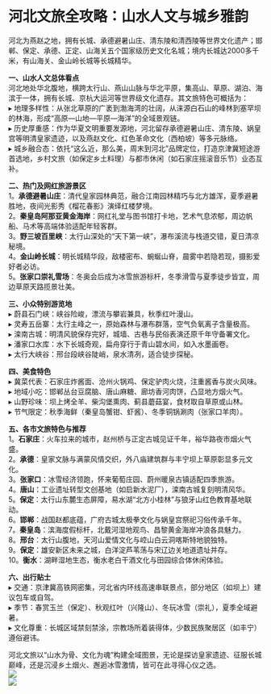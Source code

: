 # 河北文旅全攻略：山水人文与城乡雅韵  
河北为燕赵之地，拥有长城、承德避暑山庄、清东陵和清西陵等世界文化遗产；邯郸、保定、承德、正定、山海关五个国家级历史文化名城；境内长城达2000多千米，有山海关、金山岭长城等长城精华。  

**一、山水人文总体看点**  
河北地处华北腹地，横跨太行山、燕山山脉与华北平原，集高山、草原、湖泊、海滨于一体，拥有长城、京杭大运河等世界级文化遗存。其文旅特色可概括为：  
▸ 地理多样性：从张北草原的广袤到渤海湾的壮阔，从涞源白石山的峰林到塞罕坝的林海，形成“高原—山地—平原—海洋”的全域景观链。  
▸ 历史厚重感：作为华夏文明重要发源地，河北留存承德避暑山庄、清东陵、娲皇宫等明清皇家遗迹，以及燕赵文化、红色革命文化（西柏坡）等多元脉络。  
▸ 城乡融合态：依托“这么近，那么美，周末到河北”品牌定位，打造京津冀短途游首选地，乡村文旅（如保定乡土料理）与都市休闲（如石家庄摇滚音乐节）业态互补。  

**二、热门及网红旅游景区**  
1。**承德避暑山庄**：清代皇家园林典范，融合江南园林精巧与北方雄浑，夏季避暑胜地，夜间光影秀《榴花春影》演绎红楼梦境。  
2。**秦皇岛阿那亚黄金海岸**：网红礼堂与图书馆打卡地，艺术气息浓郁，周边帆船、马术等高端体验适配年轻客群。  
3。**野三坡百里峡**：太行山深处的“天下第一峡”，瀑布溪流与栈道交错，夏日清凉秘境。  
4。**金山岭长城**：明长城精华段，敌楼密布、蜿蜒山脊，晨雾中若隐若现，摄影爱好者必访。  
5。**张家口崇礼雪场**：冬奥会后成为冰雪旅游标杆，冬季滑雪与夏季徒步皆宜，周边草原天路揽景壮美。  

**三、小众特别游览地**  
▸ 蔚县石门峡：峡谷险峻，漂流与攀岩兼具，秋季红叶漫山。  
▸ 灵寿五岳寨：太行主峰之一，原始森林与瀑布群落，空气负氧离子含量极高。  
▸ 滦南古城：明清风貌保存完好，城墙、古巷与民俗表演还原千年守备署文化。  
▸ 潘家口水库：水下长城奇观，扁舟穿行于青山碧水间，如入水墨画卷。  
▸ 太行大峡谷：邢台段峡谷陡峭，泉水清冽，适合徒步探秘。  

**四、美食特色**  
▸ 冀菜代表：石家庄炸酱面、沧州火锅鸡、保定驴肉火烧，注重酱香与炭火风味。  
▸ 地域小吃：邯郸丛台豆腐脑、唐山麻糖、廊坊香河肉饼，凸显地方烟火气。  
▸ 山野珍味：坝上烤全羊、柴沟堡熏肉、蓟县蘑菇宴，食材取自草原或山林。  
▸ 节气限定：秋季海鲜（秦皇岛蟹钳、虾酱）、冬季铜锅涮肉（张家口羊肉）。  

**五、各市文旅特色与推荐**  
1。**石家庄**：火车拉来的城市，赵州桥与正定古城见证千年，裕华路夜市烟火气盛。  
2。**承德**：皇家文脉与满蒙风情交织，外八庙建筑群与丰宁坝上草原彰显多元文化。  
3。**张家口**：冰雪经济领跑，怀来葡萄庄园、蔚州暖泉古镇适配四季旅游。  
4。**唐山**：工业遗址转型文创基地（如启新水泥厂），滦南古城复刻明清风华。  
5。**保定**：太行山东麓生态屏障，易水湖“北方小桂林”与狼牙山红色教育基地联动。  
6。**邯郸**：战国赵都底蕴，广府古城太极拳文化与娲皇宫祭祀习俗传承千年。  
7。**秦皇岛**：滨海度假标杆，北戴河湿地观鸟、昌黎黄金海岸冲浪各具魅力。  
8。**邢台**：太行山腹地，天河山爱情文化与崆山白云洞喀斯特地貌独特。  
9。**保定**：雄安新区未来之城，白洋淀芦苇荡与宋辽边关地道遗址并存。  
10。**衡水**：湖畔湿地生态，衡水老白干酒文化与田园综合体休闲体验。  

**六、出行贴士**  
▸ 交通：京津冀高铁网密集，河北省内环线高速串联景点，部分地区（如坝上）建议包车或自驾。  
▸ 季节：春赏玉兰（保定）、秋观红叶（兴隆山）、冬玩冰雪（崇礼），夏季全域避暑。  
▸ 文化尊重：长城区域禁刻禁涂，宗教场所着装得体，少数民族聚居区（如丰宁）遵俗避讳。  

河北文旅以“山水为骨、文化为魂”构建全域图景，无论是探访皇家遗迹、征服长城巅峰，还是沉浸乡土烟火、邂逅冰雪激情，皆可在此寻得心仪之选。  
![](https://pica.zhimg.com/v2—07fba91c90e4d072191830d7b0f7dc5c_1440w.jpg)  
![](https://s1.imagehub.cc/images/2025/06/25/aa1c4c3041565195f365ae891f1945ae.jpg)  
